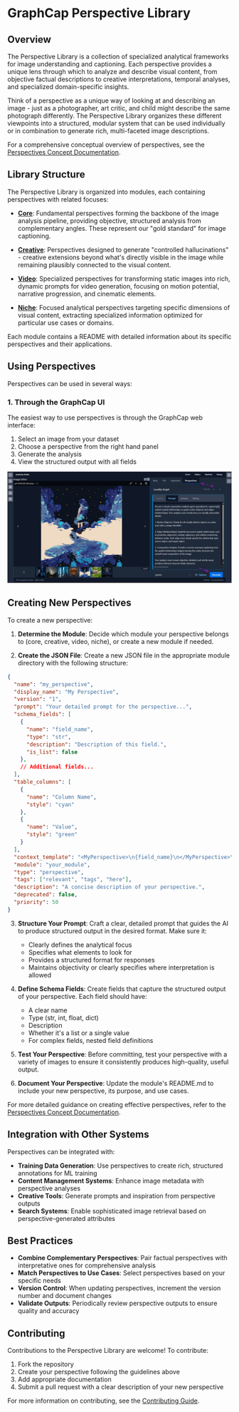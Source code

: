 # GraphCap Perspective Library

## Overview

The Perspective Library is a collection of specialized analytical frameworks for image understanding and captioning. Each perspective provides a unique lens through which to analyze and describe visual content, from objective factual descriptions to creative interpretations, temporal analyses, and specialized domain-specific insights.

Think of a perspective as a unique way of looking at and describing an image - just as a photographer, art critic, and child might describe the same photograph differently. The Perspective Library organizes these different viewpoints into a structured, modular system that can be used individually or in combination to generate rich, multi-faceted image descriptions.

For a comprehensive conceptual overview of perspectives, see the [Perspectives Concept Documentation](../../doc/concepts/perspectives.rst).

## Library Structure

The Perspective Library is organized into modules, each containing perspectives with related focuses:

- **[Core](./core/)**: Fundamental perspectives forming the backbone of the image analysis pipeline, providing objective, structured analysis from complementary angles. These represent our "gold standard" for image captioning.

- **[Creative](./creative/)**: Perspectives designed to generate "controlled hallucinations" - creative extensions beyond what's directly visible in the image while remaining plausibly connected to the visual content.

- **[Video](./video/)**: Specialized perspectives for transforming static images into rich, dynamic prompts for video generation, focusing on motion potential, narrative progression, and cinematic elements.

- **[Niche](./niche/)**: Focused analytical perspectives targeting specific dimensions of visual content, extracting specialized information optimized for particular use cases or domains.

Each module contains a README with detailed information about its specific perspectives and their applications.

## Using Perspectives

Perspectives can be used in several ways:

### 1. Through the GraphCap UI

The easiest way to use perspectives is through the GraphCap web interface:

1. Select an image from your dataset
2. Choose a perspective from the right hand panel
3. Generate the analysis
4. View the structured output with all fields

![Perspective Generation](../../doc/static/generate_perspective.png)

## Creating New Perspectives

To create a new perspective:

1. **Determine the Module**: Decide which module your perspective belongs to (core, creative, video, niche), or create a new module if needed.

2. **Create the JSON File**: Create a new JSON file in the appropriate module directory with the following structure:

```json
{
  "name": "my_perspective",
  "display_name": "My Perspective",
  "version": "1",
  "prompt": "Your detailed prompt for the perspective...",
  "schema_fields": [
    {
      "name": "field_name",
      "type": "str",
      "description": "Description of this field.",
      "is_list": false
    },
    // Additional fields...
  ],
  "table_columns": [
    {
      "name": "Column Name",
      "style": "cyan"
    },
    {
      "name": "Value",
      "style": "green"
    }
  ],
  "context_template": "<MyPerspective>\n{field_name}\n</MyPerspective>\n",
  "module": "your_module",
  "type": "perspective",
  "tags": ["relevant", "tags", "here"],
  "description": "A concise description of your perspective.",
  "deprecated": false,
  "priority": 50
}
```

3. **Structure Your Prompt**: Craft a clear, detailed prompt that guides the AI to produce structured output in the desired format. Make sure it:
   - Clearly defines the analytical focus
   - Specifies what elements to look for
   - Provides a structured format for responses
   - Maintains objectivity or clearly specifies where interpretation is allowed

4. **Define Schema Fields**: Create fields that capture the structured output of your perspective. Each field should have:
   - A clear name
   - Type (str, int, float, dict)
   - Description
   - Whether it's a list or a single value
   - For complex fields, nested field definitions

5. **Test Your Perspective**: Before committing, test your perspective with a variety of images to ensure it consistently produces high-quality, useful output.

6. **Document Your Perspective**: Update the module's README.md to include your new perspective, its purpose, and use cases.

For more detailed guidance on creating effective perspectives, refer to the [Perspectives Concept Documentation](../../doc/concepts/perspectives.rst).

## Integration with Other Systems

Perspectives can be integrated with:

- **Training Data Generation**: Use perspectives to create rich, structured annotations for ML training
- **Content Management Systems**: Enhance image metadata with perspective analyses
- **Creative Tools**: Generate prompts and inspiration from perspective outputs
- **Search Systems**: Enable sophisticated image retrieval based on perspective-generated attributes

## Best Practices

- **Combine Complementary Perspectives**: Pair factual perspectives with interpretative ones for comprehensive analysis
- **Match Perspectives to Use Cases**: Select perspectives based on your specific needs
- **Version Control**: When updating perspectives, increment the version number and document changes
- **Validate Outputs**: Periodically review perspective outputs to ensure quality and accuracy

## Contributing

Contributions to the Perspective Library are welcome! To contribute:

1. Fork the repository
2. Create your perspective following the guidelines above
3. Add appropriate documentation
4. Submit a pull request with a clear description of your new perspective

For more information on contributing, see the [Contributing Guide](../../CONTRIBUTING.md).

